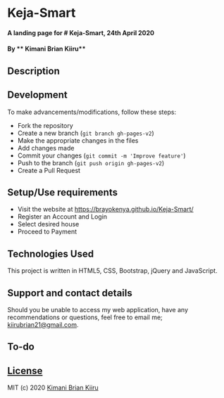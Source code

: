 # Keja-Smart


#### A landing page for # Keja-Smart, 24th April 2020

#### By ** Kimani Brian Kiiru**

## Description


## Development

To make advancements/modifications, follow these steps:

- Fork the repository
- Create a new branch (`git branch gh-pages-v2`)
- Make the appropriate changes in the files
- Add changes made
- Commit your changes (`git commit -m 'Improve feature'`)
- Push to the branch (`git push origin gh-pages-v2`)
- Create a Pull Request

## Setup/Use requirements

- Visit the website at https://brayokenya.github.io/Keja-Smart/
- Register an Account and Login
- Select desired house
- Proceed to Payment


## Technologies Used

This project is written in HTML5, CSS, Bootstrap, jQuery and JavaScript.

## Support and contact details

Should you be unable to access my web application, have any recommendations or questions, feel free to email me; kiirubrian21@gmail.com.

## To-do



## [License](https://github.com/brayokenya/Keja-Smart/blob/master/LICENSE)

MIT (c) 2020 [Kimani Brian Kiiru](https://github.com/brayokenya)
